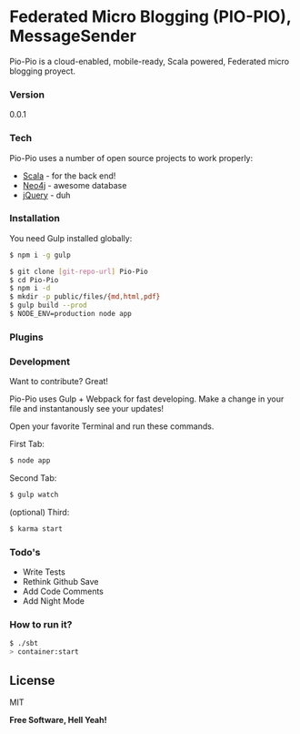 # Federated Micro Blogging (PIO-PIO), MessageSender

Pio-Pio is a cloud-enabled, mobile-ready,  Scala powered, Federated micro blogging proyect.

### Version
0.0.1

### Tech

Pio-Pio uses a number of open source projects to work properly:

* [Scala] - for the back end!
* [Neo4j] - awesome database
* [jQuery] - duh

### Installation

You need Gulp installed globally:

```sh
$ npm i -g gulp
```

```sh
$ git clone [git-repo-url] Pio-Pio
$ cd Pio-Pio
$ npm i -d
$ mkdir -p public/files/{md,html,pdf}
$ gulp build --prod
$ NODE_ENV=production node app
```

### Plugins

### Development

Want to contribute? Great!

Pio-Pio uses Gulp + Webpack for fast developing.
Make a change in your file and instantanously see your updates!

Open your favorite Terminal and run these commands.

First Tab:
```sh
$ node app
```

Second Tab:
```sh
$ gulp watch
```

(optional) Third:
```sh
$ karma start
```

### Todo's

 - Write Tests
 - Rethink Github Save
 - Add Code Comments
 - Add Night Mode

### How to run it?

```sh
$ ./sbt
> container:start
```


License
----

MIT


**Free Software, Hell Yeah!**

[Scala]:http://www.scala-lang.org/
[Neo4j]:http://www.neo4j.org/
[AngularJS]:http://angularjs.org
[Gulp]:http://gulpjs.com
[jQuery]:http://jquery.com 
